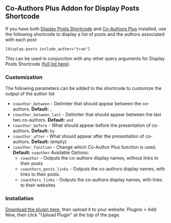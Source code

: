 ## Co-Authors Plus Addon for Display Posts Shortcode

If you have both [Display Posts Shortcode](https://wordpress.org/plugins/display-posts-shortcode/) and [Co-Authors Plus](https://wordpress.org/plugins/co-authors-plus/) installed, use the following shortcode to display a list of posts and the authors associated with each post:

`[display-posts include_author="true"]`

This can be used in conjunction with any other query arguments for Display Posts Shortcode ([full list here](https://github.com/billerickson/display-posts-shortcode/wiki#arguments)).

### Customization

The following parameters can be added to the shortcode to customize the output of the author list

* `coauthor_between` - Delimiter that should appear between the co-authors. **Default:** ` , `  
* `coauthor_between_last` - Delimiter that should appear between the last two co-authors. **Default:** ` and `  
* `coauthor_before` - What should appear before the presentation of co-authors. **Default:** `by `  
* `coauthor_after` - What should appear after the presentation of co-authors. **Default:** (empty)
* `coauthor_function` - Change which Co-Author Plus function is used. **Default:** `coauthor` Available Options:  
  * `coauthor` - Outputs the co-authors display names, without links to their posts  
  * `coauthors_posts_links` - Outputs the co-authors display names, with links to their posts.  
  * `coauthors_links` - Outputs the co-authors display names, with links to their websites  

### Installation

[Download the plugin here](https://github.com/billerickson/dps-coauthor-addon/archive/master.zip), then upload it to your website. Plugins > Add New, then click "Upload Plugin" at the top of the page.